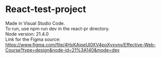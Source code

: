 # React-test-project <br>
Made in Visual Studio Code. <br>
To run, use npm run dev in the react-pr directory. <br>
Node version: 21.4.0 <br>
Link for the Figma source: https://www.figma.com/file/4HxKAipeUl0XV4poXyxvnv/Effective-Web-Course?type=design&node-id=21%3A140&mode=dev
